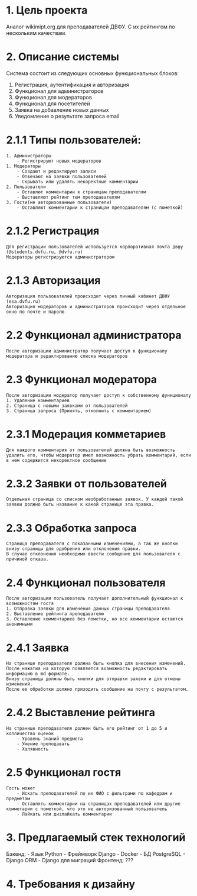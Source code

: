 # 1. Цель проекта
Аналог wikimipt.org для преподавателей ДВФУ. С их рейтингом по нескольким качествам. 
# 2. Описание системы
Система состоит из следующих основных функциональных блоков:
1. Регистрация, аутентификация и авторизация
2. Функционал для администраторов
3. Функционал для модераторов
4. Функционал для посетителей
5. Заявка на добавление новых данных
6. Уведомление о результате запроса email

# 2.1.1 Типы пользователей:
    1. Администраторы
        - Регистрируют новых модераторов
    1. Модераторы 
        - Создают и редактируют записи
        - Отвечают на заявки пользователей
        - Скрывать или удалять некоректные комментарии
    2. Пользователи
        - Оставлют комментарии к страницам преподавателям
        - Выставляют рейтинг тем преподавателям
    3. Гости(не авторизованные пользователи)
        - Оставляют комментарии к страницам преподавателям (с пометкой)
# 2.1.2 Регистрация
    Для регистрации пользователей используется корпоротивная почта двфу (@students.dvfu.ru, @dvfu.ru)
    Модераторы регистрируются администратором
# 2.1.3 Авторизация
    Авторизация пользователей происходит через личный кабинет ДВФУ (esa.dvfu.ru)
    Авторизация модераторов и администраторов происходит через отдельное окно по почте и паролю

# 2.2 Функционал администратора
    После авторизации администратор получает доступ к функционалу модератора и редактированию списка модераторов

# 2.3 Функционал модератора
    После авторизации модератор получает доступ к собственному функционалу
    1. Удаление комментариев
    2. Страница с новыми заявками от пользователей
    3. Страница запроса (Принять, отколнить с комментарием)
# 2.3.1 Модерация комметариев
    Для каждого комментария от пользователей должна быть возможность удалить его, чтобы модератор имел возможность убрать комментарий, если в нем содержится некоректное сообщение
# 2.3.2 Заявки от пользователей
    Отдельная страница со списком необработанных заявок. У каждой такой заявки должно быть название к какой странице эта правка.
# 2.3.3 Обработка запроса
    Страница преподавателя с показанными изменениями, а так же кнопки внизу страницы для одобрения или отклонения правки.
    В случае отклонения необходимо ввести сообщение для пользователя с причиной отказа.

# 2.4 Функционал пользователя 
    После авторизации пользователь получает дополнительный функционал к возможностям гостя
    1. Отправка заявки для изменения данных страницы преподавателя
    2. Выставление рейтинга преподавателю 
    3. Оставление комментариев без пометки, но все комментарии остаются анонимными
# 2.4.1 Заявка
    На странице преподавателя должна быть кнопка для внесения изменений.
    После нажатия на которую появляется возможность редактировать информацию в md формате.
    Внизу страницы должны быть кнопки для отправки заявки и для отмены изменений.
    После ее обработки должно призодить сообщение на почту с результатом.
# 2.4.2 Выставление рейтинга
    На странице преподавателя должен быть его рейтинг от 1 до 5 и колличество оценок
        - Уровень знаний предмета
        - Умение преподавать
        - Халявность
# 2.5 Функционал гостя
    Гость может
        - Искать преподавателей по их ФИО с фильтрами по кафедрам и предметам
        - Оставлять комментарии на страницах преподавателей или другие комметарии с пометкой, что это не авторизованный пользователь 
        - Лайкать или дизлайкать комментарии

# 3. Предлагаемый стек технологий
 Бэкенд:
    - Язык Python
    - Фреймворк Django
    - Docker
    - БД PostgreSQL
    - Django ORM
    - Django для миграций
 Фронтенд:
    ???

# 4. Требования к дизайну

